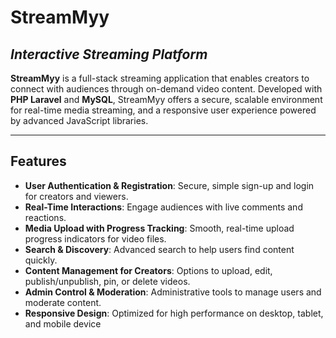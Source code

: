 # StreamMyy

## _Interactive Streaming Platform_

**StreamMyy** is a full-stack streaming application that enables creators to connect with audiences through on-demand video content. Developed with **PHP Laravel** and **MySQL**, StreamMyy offers a secure, scalable environment for real-time media streaming, and a responsive user experience powered by advanced JavaScript libraries.

---

## Features

- **User Authentication & Registration**: Secure, simple sign-up and login for creators and viewers.
- **Real-Time Interactions**: Engage audiences with live comments and reactions.
- **Media Upload with Progress Tracking**: Smooth, real-time upload progress indicators for video files.
- **Search & Discovery**: Advanced search to help users find content quickly.
- **Content Management for Creators**: Options to upload, edit, publish/unpublish, pin, or delete videos.
- **Admin Control & Moderation**: Administrative tools to manage users and moderate content.
- **Responsive Design**: Optimized for high performance on desktop, tablet, and mobile device

